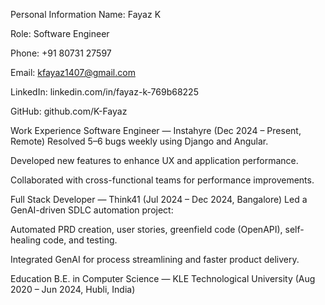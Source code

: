 Personal Information
Name: Fayaz K

Role: Software Engineer

Phone: +91 80731 27597

Email: kfayaz1407@gmail.com

LinkedIn: linkedin.com/in/fayaz-k-769b68225

GitHub: github.com/K-Fayaz

Work Experience
Software Engineer — Instahyre (Dec 2024 – Present, Remote)
Resolved 5–6 bugs weekly using Django and Angular.

Developed new features to enhance UX and application performance.

Collaborated with cross-functional teams for performance improvements.

Full Stack Developer — Think41 (Jul 2024 – Dec 2024, Bangalore)
Led a GenAI-driven SDLC automation project:

Automated PRD creation, user stories, greenfield code (OpenAPI), self-healing code, and testing.

Integrated GenAI for process streamlining and faster product delivery.

Education
B.E. in Computer Science — KLE Technological University (Aug 2020 – Jun 2024, Hubli, India)